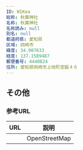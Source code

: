 ```yaml
---
ID: W1Kea
総称: 秋葉神社
名称: 秋葉神社
名称読み: null
別名: null
都道府県: 愛知県
区域: 岡崎市
緯度: 34.907633
経度: 137.1589487
郵便番号: 4440824
住所: 愛知県岡崎市上地町宮脇４８
---
```


## その他

### 参考URL

| URL | 説明          |
| --- | ------------- |
|     | OpenStreetMap |
